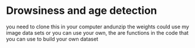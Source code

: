 # Drowsiness and age detection
you need to clone this in your computer andunzip the weights 
could use my image data sets or you can use your own, the are functions in the code 
that you can use to build your own dataset
